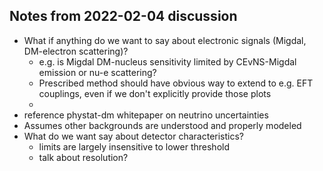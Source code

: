 ## Notes from 2022-02-04 discussion
- What if anything do we want to say about electronic signals (Migdal, DM-electron scattering)?
  - e.g. is Migdal DM-nucleus sensitivity limited by CEvNS-Migdal emission or nu-e scattering?
  - Prescribed method should have obvious way to extend to e.g. EFT couplings, even if we don't explicitly provide those plots
  - 
- reference phystat-dm whitepaper on neutrino uncertainties
- Assumes other backgrounds are understood and properly modeled
- What do we want say about detector characteristics? 
  - limits are largely insensitive to lower threshold
  - talk about resolution?